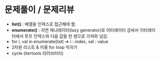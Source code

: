 # 문제풀이 / 문제리뷰

- **list()** : 배열을 인덱스로 접근해야 함. 
- **enumerate()** : 지연 제너레이터(lazy generator)로 이터레이터 감싸서 이터레이터에서 루프 인덱스와 다음 값을 한 쌍으로 가져와 넘김. 
- for i, val in enumerate(list)
    => i : index, val : value
- 2차원 리스트 & 이중 for loop 익히기
- cycle (itertools 라이브러리)

